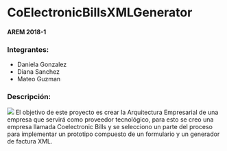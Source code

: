 # CoElectronicBillsXMLGenerator

#### AREM 2018-1

### Integrantes: 

- Daniela Gonzalez
- Diana Sanchez
- Mateo Guzman

### Descripción: 
![](https://github.com/dianaSanchezM/CoElectronicBillsXMLGenerator/tree/master/img/logo.png)
El objetivo de este proyecto es crear la Arquitectura Empresarial de una empresa que servirá como proveedor tecnológico, para esto se creo una empresa llamada Coelectronic Bills y se selecciono un parte del proceso para implementar un prototipo compuesto de un formulario y un generador de factura XML.
